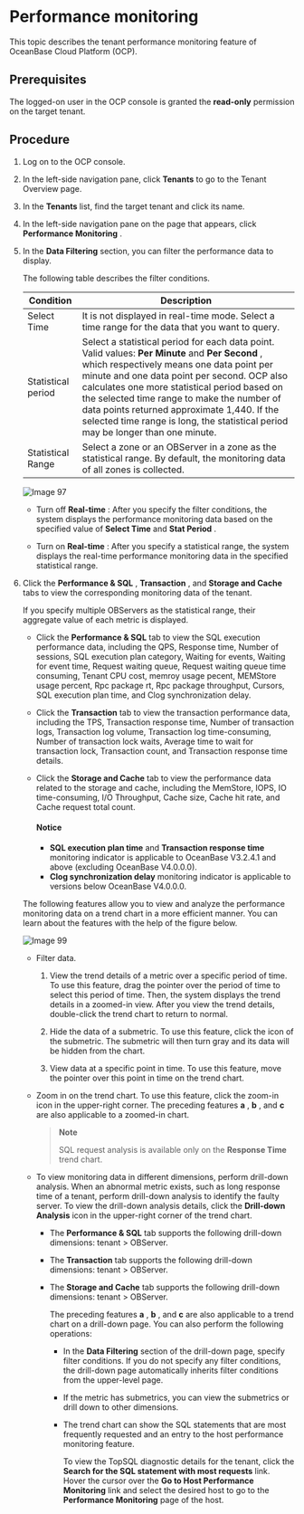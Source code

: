 Performance monitoring
===========================================

This topic describes the tenant performance monitoring feature of OceanBase Cloud Platform (OCP).

Prerequisites
----------------------------------

The logged-on user in the OCP console is granted the **read-only** permission on the target tenant.

Procedure
------------------------------

1. Log on to the OCP console.

2. In the left-side navigation pane, click **Tenants** to go to the Tenant Overview page.

3. In the **Tenants** list, find the target tenant and click its name.

4. In the left-side navigation pane on the page that appears, click **Performance Monitoring** .

5. In the **Data Filtering** section, you can filter the performance data to display.

   The following table describes the filter conditions.

   |   **Condition**    |                                                                                                                                                                                                                **Description**                                                                                                                                                                                                                 |
   |--------------------|------------------------------------------------------------------------------------------------------------------------------------------------------------------------------------------------------------------------------------------------------------------------------------------------------------------------------------------------------------------------------------------------------------------------------------------------|
   | Select Time        | It is not displayed in real-time mode.  Select a time range for the data that you want to query.                                                                                                                                                                                                                                                                                                                               |
   | Statistical period | Select a statistical period for each data point. Valid values: **Per Minute** and **Per Second** , which respectively means one data point per minute and one data point per second.  OCP also calculates one more statistical period based on the selected time range to make the number of data points returned approximate 1,440. If the selected time range is long, the statistical period may be longer than one minute. |
   | Statistical Range  | Select a zone or an OBServer in a zone as the statistical range. By default, the monitoring data of all zones is collected.                                                                                                                                                                                                                                                                                                                    |

   ![Image 97](https://obbusiness-private.oss-cn-shanghai.aliyuncs.com/doc/img/ocp/401/tentent-%20performence-en.png)

   * Turn off **Real-time** : After you specify the filter conditions, the system displays the performance monitoring data based on the specified value of **Select Time** and **Stat Period** .

   * Turn on **Real-time** : After you specify a statistical range, the system displays the real-time performance monitoring data in the specified statistical range.

6. Click the **Performance \& SQL** , **Transaction** , and **Storage and Cache** tabs to view the corresponding monitoring data of the tenant.

   If you specify multiple OBServers as the statistical range, their aggregate value of each metric is displayed.

   * Click the **Performance \& SQL** tab to view the SQL execution performance data, including the QPS, Response time, Number of sessions, SQL execution plan category, Waiting for events, Waiting for event time, Request waiting queue, Request waiting queue time consuming, Tenant CPU cost, memroy usage pecent, MEMStore usage percent, Rpc package rt, Rpc package throughput, Cursors, SQL execution plan time, and Clog synchronization delay.

   * Click the **Transaction** tab to view the transaction performance data, including the TPS, Transaction response time, Number of transaction logs, Transaction log volume, Transaction log time-consuming, Number of transaction lock waits, Average time to wait for transaction lock, Transaction count, and Transaction response time details.

   * Click the **Storage and Cache** tab to view the performance data related to the storage and cache, including the MemStore, IOPS, IO time-consuming, I/O Throughput, Cache size, Cache hit rate, and Cache request total count.

      <main id="notice" type='notice'>
      <h4>Notice</h4>
      <p><ul><li><b>SQL execution plan time</b> and <b>Transaction response time</b> monitoring indicator is applicable to OceanBase V3.2.4.1 and above (excluding OceanBase V4.0.0.0).</li><li><b>Clog synchronization delay</b> monitoring indicator is applicable to versions below OceanBase V4.0.0.0.</li></ul></p>
      </main>

   The following features allow you to view and analyze the performance monitoring data on a trend chart in a more efficient manner. You can learn about the features with the help of the figure below.

   ![Image 99](https://help-static-aliyun-doc.aliyuncs.com/assets/img/en-US/4324633561/p440470.png)
   * Filter data.

     1. View the trend details of a metric over a specific period of time. To use this feature, drag the pointer over the period of time to select this period of time. Then, the system displays the trend details in a zoomed-in view. After you view the trend details, double-click the trend chart to return to normal.

     2. Hide the data of a submetric. To use this feature, click the icon of the submetric. The submetric will then turn gray and its data will be hidden from the chart.

     3. View data at a specific point in time. To use this feature, move the pointer over this point in time on the trend chart.

   * Zoom in on the trend chart. To use this feature, click the zoom-in icon in the upper-right corner. The preceding features **a** , **b** , and **c** are also applicable to a zoomed-in chart.

     > **Note**
     >
     > SQL request analysis is available only on the **Response Time** trend chart.

   * To view monitoring data in different dimensions, perform drill-down analysis. When an abnormal metric exists, such as long response time of a tenant, perform drill-down analysis to identify the faulty server. To view the drill-down analysis details, click the **Drill-down Analysis** icon in the upper-right corner of the trend chart.

     * The **Performance \& SQL** tab supports the following drill-down dimensions: tenant \> OBServer.

     * The **Transaction** tab supports the following drill-down dimensions: tenant \> OBServer.

     * The **Storage and Cache** tab supports the following drill-down dimensions: tenant \> OBServer.

       The preceding features **a** , **b** , and **c** are also applicable to a trend chart on a drill-down page. You can also perform the following operations:
       * In the **Data Filtering** section of the drill-down page, specify filter conditions. If you do not specify any filter conditions, the drill-down page automatically inherits filter conditions from the upper-level page.

       * If the metric has submetrics, you can view the submetrics or drill down to other dimensions.

       * The trend chart can show the SQL statements that are most frequently requested and an entry to the host performance monitoring feature.

         To view the TopSQL diagnostic details for the tenant, click the **Search for the SQL statement with most requests** link. Hover the cursor over the **Go to Host Performance Monitoring** link and select the desired host to go to the **Performance Monitoring** page of the host.
